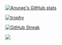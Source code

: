 [![Anurag's GitHub stats](https://github-readme-stats.vercel.app/api?username=antonymarion)](https://github.com/anuraghazra/github-readme-stats)

[![trophy](https://github-profile-trophy.vercel.app/?username=antonymarion)](https://github.com/antonymarion/github-profile-trophy)

[![GitHub Streak](https://streak-stats.demolab.com/?user=antonymarion)](https://git.io/streak-stats)

![](https://komarev.com/ghpvc/?username=antonymarion&color=green)
